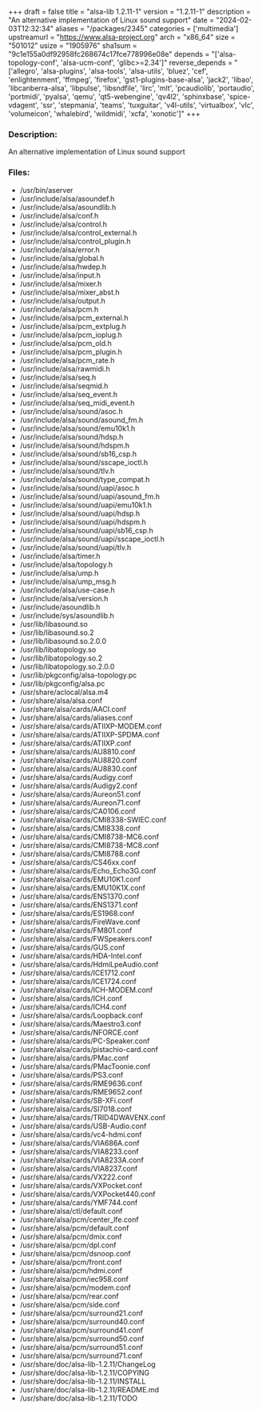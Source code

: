 +++
draft = false
title = "alsa-lib 1.2.11-1"
version = "1.2.11-1"
description = "An alternative implementation of Linux sound support"
date = "2024-02-03T12:32:34"
aliases = "/packages/2345"
categories = ['multimedia']
upstreamurl = "https://www.alsa-project.org"
arch = "x86_64"
size = "501012"
usize = "1905976"
sha1sum = "9c1e155a0df92958fc268674c17fce778996e08e"
depends = "['alsa-topology-conf', 'alsa-ucm-conf', 'glibc>=2.34']"
reverse_depends = "['allegro', 'alsa-plugins', 'alsa-tools', 'alsa-utils', 'bluez', 'cef', 'enlightenment', 'ffmpeg', 'firefox', 'gst1-plugins-base-alsa', 'jack2', 'libao', 'libcanberra-alsa', 'libpulse', 'libsndfile', 'lirc', 'mlt', 'pcaudiolib', 'portaudio', 'portmidi', 'pyalsa', 'qemu', 'qt5-webengine', 'qv4l2', 'sphinxbase', 'spice-vdagent', 'ssr', 'stepmania', 'teams', 'tuxguitar', 'v4l-utils', 'virtualbox', 'vlc', 'volumeicon', 'whalebird', 'wildmidi', 'xcfa', 'xonotic']"
+++
### Description: 
An alternative implementation of Linux sound support

### Files: 
* /usr/bin/aserver
* /usr/include/alsa/asoundef.h
* /usr/include/alsa/asoundlib.h
* /usr/include/alsa/conf.h
* /usr/include/alsa/control.h
* /usr/include/alsa/control_external.h
* /usr/include/alsa/control_plugin.h
* /usr/include/alsa/error.h
* /usr/include/alsa/global.h
* /usr/include/alsa/hwdep.h
* /usr/include/alsa/input.h
* /usr/include/alsa/mixer.h
* /usr/include/alsa/mixer_abst.h
* /usr/include/alsa/output.h
* /usr/include/alsa/pcm.h
* /usr/include/alsa/pcm_external.h
* /usr/include/alsa/pcm_extplug.h
* /usr/include/alsa/pcm_ioplug.h
* /usr/include/alsa/pcm_old.h
* /usr/include/alsa/pcm_plugin.h
* /usr/include/alsa/pcm_rate.h
* /usr/include/alsa/rawmidi.h
* /usr/include/alsa/seq.h
* /usr/include/alsa/seqmid.h
* /usr/include/alsa/seq_event.h
* /usr/include/alsa/seq_midi_event.h
* /usr/include/alsa/sound/asoc.h
* /usr/include/alsa/sound/asound_fm.h
* /usr/include/alsa/sound/emu10k1.h
* /usr/include/alsa/sound/hdsp.h
* /usr/include/alsa/sound/hdspm.h
* /usr/include/alsa/sound/sb16_csp.h
* /usr/include/alsa/sound/sscape_ioctl.h
* /usr/include/alsa/sound/tlv.h
* /usr/include/alsa/sound/type_compat.h
* /usr/include/alsa/sound/uapi/asoc.h
* /usr/include/alsa/sound/uapi/asound_fm.h
* /usr/include/alsa/sound/uapi/emu10k1.h
* /usr/include/alsa/sound/uapi/hdsp.h
* /usr/include/alsa/sound/uapi/hdspm.h
* /usr/include/alsa/sound/uapi/sb16_csp.h
* /usr/include/alsa/sound/uapi/sscape_ioctl.h
* /usr/include/alsa/sound/uapi/tlv.h
* /usr/include/alsa/timer.h
* /usr/include/alsa/topology.h
* /usr/include/alsa/ump.h
* /usr/include/alsa/ump_msg.h
* /usr/include/alsa/use-case.h
* /usr/include/alsa/version.h
* /usr/include/asoundlib.h
* /usr/include/sys/asoundlib.h
* /usr/lib/libasound.so
* /usr/lib/libasound.so.2
* /usr/lib/libasound.so.2.0.0
* /usr/lib/libatopology.so
* /usr/lib/libatopology.so.2
* /usr/lib/libatopology.so.2.0.0
* /usr/lib/pkgconfig/alsa-topology.pc
* /usr/lib/pkgconfig/alsa.pc
* /usr/share/aclocal/alsa.m4
* /usr/share/alsa/alsa.conf
* /usr/share/alsa/cards/AACI.conf
* /usr/share/alsa/cards/aliases.conf
* /usr/share/alsa/cards/ATIIXP-MODEM.conf
* /usr/share/alsa/cards/ATIIXP-SPDMA.conf
* /usr/share/alsa/cards/ATIIXP.conf
* /usr/share/alsa/cards/AU8810.conf
* /usr/share/alsa/cards/AU8820.conf
* /usr/share/alsa/cards/AU8830.conf
* /usr/share/alsa/cards/Audigy.conf
* /usr/share/alsa/cards/Audigy2.conf
* /usr/share/alsa/cards/Aureon51.conf
* /usr/share/alsa/cards/Aureon71.conf
* /usr/share/alsa/cards/CA0106.conf
* /usr/share/alsa/cards/CMI8338-SWIEC.conf
* /usr/share/alsa/cards/CMI8338.conf
* /usr/share/alsa/cards/CMI8738-MC6.conf
* /usr/share/alsa/cards/CMI8738-MC8.conf
* /usr/share/alsa/cards/CMI8788.conf
* /usr/share/alsa/cards/CS46xx.conf
* /usr/share/alsa/cards/Echo_Echo3G.conf
* /usr/share/alsa/cards/EMU10K1.conf
* /usr/share/alsa/cards/EMU10K1X.conf
* /usr/share/alsa/cards/ENS1370.conf
* /usr/share/alsa/cards/ENS1371.conf
* /usr/share/alsa/cards/ES1968.conf
* /usr/share/alsa/cards/FireWave.conf
* /usr/share/alsa/cards/FM801.conf
* /usr/share/alsa/cards/FWSpeakers.conf
* /usr/share/alsa/cards/GUS.conf
* /usr/share/alsa/cards/HDA-Intel.conf
* /usr/share/alsa/cards/HdmiLpeAudio.conf
* /usr/share/alsa/cards/ICE1712.conf
* /usr/share/alsa/cards/ICE1724.conf
* /usr/share/alsa/cards/ICH-MODEM.conf
* /usr/share/alsa/cards/ICH.conf
* /usr/share/alsa/cards/ICH4.conf
* /usr/share/alsa/cards/Loopback.conf
* /usr/share/alsa/cards/Maestro3.conf
* /usr/share/alsa/cards/NFORCE.conf
* /usr/share/alsa/cards/PC-Speaker.conf
* /usr/share/alsa/cards/pistachio-card.conf
* /usr/share/alsa/cards/PMac.conf
* /usr/share/alsa/cards/PMacToonie.conf
* /usr/share/alsa/cards/PS3.conf
* /usr/share/alsa/cards/RME9636.conf
* /usr/share/alsa/cards/RME9652.conf
* /usr/share/alsa/cards/SB-XFi.conf
* /usr/share/alsa/cards/SI7018.conf
* /usr/share/alsa/cards/TRID4DWAVENX.conf
* /usr/share/alsa/cards/USB-Audio.conf
* /usr/share/alsa/cards/vc4-hdmi.conf
* /usr/share/alsa/cards/VIA686A.conf
* /usr/share/alsa/cards/VIA8233.conf
* /usr/share/alsa/cards/VIA8233A.conf
* /usr/share/alsa/cards/VIA8237.conf
* /usr/share/alsa/cards/VX222.conf
* /usr/share/alsa/cards/VXPocket.conf
* /usr/share/alsa/cards/VXPocket440.conf
* /usr/share/alsa/cards/YMF744.conf
* /usr/share/alsa/ctl/default.conf
* /usr/share/alsa/pcm/center_lfe.conf
* /usr/share/alsa/pcm/default.conf
* /usr/share/alsa/pcm/dmix.conf
* /usr/share/alsa/pcm/dpl.conf
* /usr/share/alsa/pcm/dsnoop.conf
* /usr/share/alsa/pcm/front.conf
* /usr/share/alsa/pcm/hdmi.conf
* /usr/share/alsa/pcm/iec958.conf
* /usr/share/alsa/pcm/modem.conf
* /usr/share/alsa/pcm/rear.conf
* /usr/share/alsa/pcm/side.conf
* /usr/share/alsa/pcm/surround21.conf
* /usr/share/alsa/pcm/surround40.conf
* /usr/share/alsa/pcm/surround41.conf
* /usr/share/alsa/pcm/surround50.conf
* /usr/share/alsa/pcm/surround51.conf
* /usr/share/alsa/pcm/surround71.conf
* /usr/share/doc/alsa-lib-1.2.11/ChangeLog
* /usr/share/doc/alsa-lib-1.2.11/COPYING
* /usr/share/doc/alsa-lib-1.2.11/INSTALL
* /usr/share/doc/alsa-lib-1.2.11/README.md
* /usr/share/doc/alsa-lib-1.2.11/TODO
